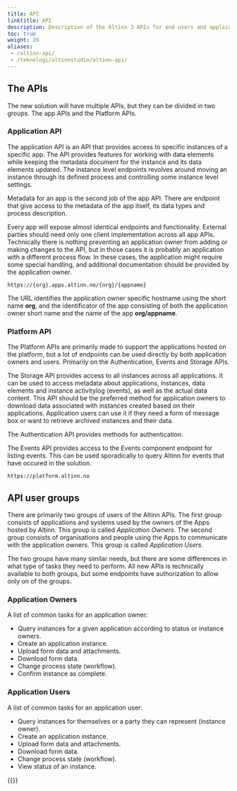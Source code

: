 ```yaml
---
title: API
linktitle: API
description: Description of the Altinn 3 APIs for end users and application owners.
toc: true
weight: 20
aliases:
 - /altinn-api/
 - /teknologi/altinnstudio/altinn-api/
---
```


## The APIs

The new solution will have multiple APIs, but they can be divided in two groups. The app APIs and the Platform APIs.

### Application API

The application API is an API that provides access to specific instances of a specific app. The API provides features for working with data elements while keeping the metadata document for the instance and its data elements updated. The instance level endpoints revolves around moving an instance through its defined process and controlling some instance level settings.

Metadata for an app is the second job of the app API. There are endpoint that give access to the metadata of the app itself, its data types and process description.

Every app will expose almost identical endpoints and functionality. External parties should need only one client implementation across all app APIs. Technically there is nothing preventing an application owner from adding or making changes to the API, but in those cases it is probably an application with a different process flow. In these cases, the application might require some special handling, and additional documentation should be provided by the application owner.

```http
https://{org}.apps.altinn.no/{org}/{appname}
```

The URL identifies the application owner specific hostname using the short name **org**, and the identificator of the app consisting of both the application owner short name and the name of the app **org/appname**. 

### Platform API

The Platform APIs are primarily made to support the applications hosted on the platform, but a lot of endpoints can be used directly by both application owners and users. Primarily on the Authentication, Events and Storage APIs.

The Storage API provides access to all instances across all applications. It can be used to access metadata about applications, instances, data elements and instance activitylog (events), as well as the actual data content. This API should be the preferred method for application owners to download data associated with instances created based on their applications. Application users can use it if they need a form of message box or want to retrieve archived instances and their data.

The Authentication API provides methods for authentication.

The Events API provides access to the Events component endpoint for listing events. This can be used sporadically to query Altinn for events that have occured in the solution. 

```http
https://platform.altinn.no
```

## API user groups

There are primarily two groups of users of the Altinn APIs. The first group consists of applications and systems used by the owners of the Apps hosted by Altinn. This group is called *Application Owners*. The second group consists of organisations and people using the Apps to communicate with the application owners. This group is called *Application Users*. 

The two groups have many similar needs, but there are some differences in what type of tasks they need to perform. All new APIs is technically available to both groups, but some endpoints have authorization to allow only on of the groups.

### Application Owners

A list of common tasks for an application owner:

- Query instances for a given application according to status or instance owners.
- Create an application instance.
- Upload form data and attachments.
- Download form data.
- Change process state (workflow).
- Confirm instance as complete.

### Application Users

A list of common tasks for an application user:

- Query instances for themselves or a party they can represent (instance owner).
- Create an application instance.
- Upload form data and attachments.
- Download form data.
- Change process state (workflow).
- View status of an instance.

{{<children>}}